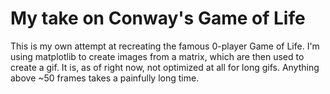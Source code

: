 # My take on Conway's Game of Life
This is my own attempt at recreating the famous 0-player Game of Life. I'm using matplotlib to create images from a matrix, which are then used to create a gif.
It is, as of right now, not optimized at all for long gifs. Anything above ~50 frames takes a painfully long time.
